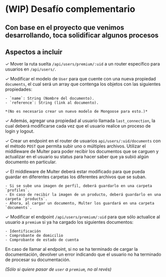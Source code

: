# (WIP) Desafío complementario

## Con base en el proyecto que venimos desarrollando, toca solidificar algunos procesos

## Aspectos a incluir

✓ Mover la ruta suelta `/api/users/premium/:uid` a un router específico para usuarios en `/api/users/`.

✓ Modificar el modelo de `User` para que cuente con una nueva propiedad `documents`, el cual será un array que contenga los objetos con las siguientes propiedades:

    - `name`: String (Nombre del documento).
    - `reference`: String (link al documento).

    *(No es necesario crear un nuevo modelo de Mongoose para esto.)*

✓ Además, agregar una propiedad al usuario llamada `last_connection`, la cual deberá modificarse cada vez que el usuario realice un proceso de login y logout.

✓ Crear un endpoint en el router de usuarios `api/users/:uid/documents` con el método `POST` que permita subir uno o múltiples archivos. Utilizar el middleware de Multer para poder recibir los documentos que se carguen y actualizar en el usuario su status para hacer saber que ya subió algún documento en particular.

✓ El middleware de Multer deberá estar modificado para que pueda guardar en diferentes carpetas los diferentes archivos que se suban.

    - Si se sube una imagen de perfil, deberá guardarlo en una carpeta `profiles`.
    - En caso de recibir la imagen de un producto, deberá guardarlo en una carpeta `products`.
    - Ahora, al cargar un documento, Multer los guardará en una carpeta `documents`.

✓ Modificar el endpoint `/api/users/premium/:uid` para que sólo actualice al usuario a `premium` si ya ha cargado los siguientes documentos:

    - Identificación
    - Comprobante de domicilio
    - Comprobante de estado de cuenta

En caso de llamar al endpoint, si no se ha terminado de cargar la documentación, devolver un error indicando que el usuario no ha terminado de procesar su documentación.

*(Sólo si quiere pasar de `user` a `premium`, no al revés)*
